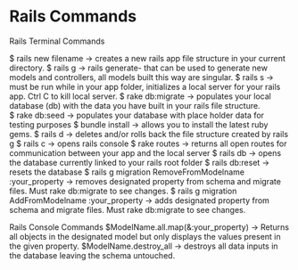 # Rails Commands


Rails Terminal Commands 


$ rails new filename → creates a new rails app file structure in your current directory.
$ rails g → rails generate- that can be used to generate new  models and controllers, all models built this way are singular. 
$ rails s  →  must be run while in your app folder, initializes a local server for your rails app. Ctrl C to kill local server. 
$ rake db:migrate → populates your local database (db) with the data you have built in your rails file structure.  
$ rake db:seed  → populates your database with place holder data for testing purposes
$ bundle install → allows you to install the latest ruby gems. 
$ rails d → deletes and/or rolls back the file structure created by rails g 
$ rails c →  opens rails console 
$ rake routes → returns all open routes for communication between your app and the local server
$ rails db →  opens the database currently linked to your rails root folder 
$ rails db:reset → resets the database 
$ rails g migration RemoveFromModelname  :your_property → removes designated property from schema and migrate files. Must rake db:migrate to see changes. 
$ rails g migration AddFromModelname  :your_property → adds designated property from schema and migrate files. Must rake db:migrate to see changes. 

Rails Console Commands 
$ModelName.all.map(&:your_property) → Returns all objects in the designated model but only displays the values present in the given property. 
$ModelName.destroy_all → destroys all data inputs in the database leaving the schema untouched.  

